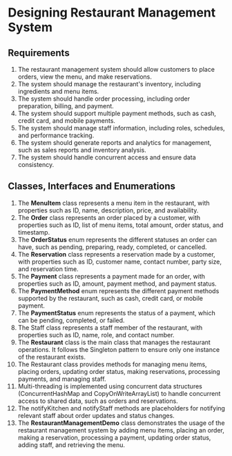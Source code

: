 # Designing Restaurant Management System

## Requirements
1. The restaurant management system should allow customers to place orders, view the menu, and make reservations.
2. The system should manage the restaurant's inventory, including ingredients and menu items.
3. The system should handle order processing, including order preparation, billing, and payment.
4. The system should support multiple payment methods, such as cash, credit card, and mobile payments.
5. The system should manage staff information, including roles, schedules, and performance tracking.
6. The system should generate reports and analytics for management, such as sales reports and inventory analysis.
7. The system should handle concurrent access and ensure data consistency.

## Classes, Interfaces and Enumerations
1. The **MenuItem** class represents a menu item in the restaurant, with properties such as ID, name, description, price, and availability.
2. The **Order** class represents an order placed by a customer, with properties such as ID, list of menu items, total amount, order status, and timestamp.
3. The **OrderStatus** enum represents the different statuses an order can have, such as pending, preparing, ready, completed, or cancelled.
4. The **Reservation** class represents a reservation made by a customer, with properties such as ID, customer name, contact number, party size, and reservation time.
5. The **Payment** class represents a payment made for an order, with properties such as ID, amount, payment method, and payment status.
6. The **PaymentMethod** enum represents the different payment methods supported by the restaurant, such as cash, credit card, or mobile payment.
7. The **PaymentStatus** enum represents the status of a payment, which can be pending, completed, or failed.
8. The Staff class represents a staff member of the restaurant, with properties such as ID, name, role, and contact number.
9. The **Restaurant** class is the main class that manages the restaurant operations. It follows the Singleton pattern to ensure only one instance of the restaurant exists.
10. The Restaurant class provides methods for managing menu items, placing orders, updating order status, making reservations, processing payments, and managing staff.
11. Multi-threading is implemented using concurrent data structures (ConcurrentHashMap and CopyOnWriteArrayList) to handle concurrent access to shared data, such as orders and reservations.
12. The notifyKitchen and notifyStaff methods are placeholders for notifying relevant staff about order updates and status changes.
13. The **RestaurantManagementDemo** class demonstrates the usage of the restaurant management system by adding menu items, placing an order, making a reservation, processing a payment, updating order status, adding staff, and retrieving the menu.